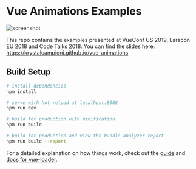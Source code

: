 # Vue Animations Examples
![screenshot](https://github.com/krystalcampioni/vue-animations/blob/master/preview.png?raw=true)

This repo contains the examples presented at VueConf US 2019, Laracon EU 2018 and Code Talks 2018. You can find the slides here: https://krystalcampioni.github.io/vue-animations

## Build Setup

``` bash
# install dependencies
npm install

# serve with hot reload at localhost:8080
npm run dev

# build for production with minification
npm run build

# build for production and view the bundle analyzer report
npm run build --report
```

For a detailed explanation on how things work, check out the [guide](http://vuejs-templates.github.io/webpack/) and [docs for vue-loader](http://vuejs.github.io/vue-loader).
